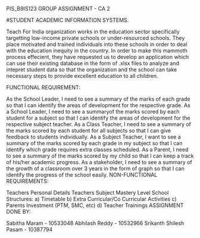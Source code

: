 PIS_B9IS123
GROUP ASSIGNMENT - CA 2

#STUDENT ACADEMIC INFORMATION SYSTEMS.

Teach For India organization works in the education sector specifically targetting low-income private schools or under-resourced schools. They place motivated and trained individuals into these schools in order to deal with the education inequity in the country. In order to make this mammoth process effecient, they have requested us to develop an application which can use their existing database in the form of .xlsx files to analyze and intepret student data so that the organization and the school can take necessary steps to provide excellent education to all children.

FUNCTIONAL REQUIREMENT:

As the School Leader, I need to see a summary of the marks of each grade so that I can identify the areas of development for the respective grade.
As a School Leader, I need to see a summaryof the marks scored by each student for a subject so that I can identify the areas of development for the respective subject teacher.
As a Class Teacher, I need to see a summary of the marks scored by each student for all subjects so that I can give feedback to students individually.
As a Subject Teacher, I want to see a summary of the marks scored by each grade in my subject so that I can identify which grade requires extra classes scheduled.
As a Parent, I need to see a summary of the marks scored by my child so that I can keep a track of his/her academic progress.
As a stakeholder, I need to see a summary of the growth of a classroom over 3 years in the form of graph so that I can identify the progress of the school easily.
NON-FUNCTIONAL REQUIREMENTS:

Teachers Personal Details
Teachers Subject Mastery Level
School Structures: a) Timetable b) Extra Curricular/Co Curricular Activities c) Parents Investment (PTM, SMC, etc) d) Teacher Trainings
ASSIGNMENT DONE BY:

Sabitha Maram - 10533048
Abhilash Reddy - 10532966
Srikanth Shilesh Pasam - 10387794
